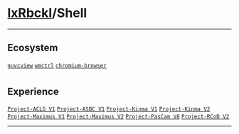 # [lxRbckl](https://github.com/lxRbckl/lxRbckl/tree/main)/Shell

---
## Ecosystem


[`guvcview`](https://github.com/lxRbckl/lxRbckl/tree/main/Shell/guvcview) [`wmctrl`](https://github.com/lxRbckl/lxRbckl/tree/main/Shell/wmctrl) [`chromium-browser`](https://github.com/lxRbckl/lxRbckl/tree/main/Shell/chromium-browser)
# 
## Experience


[`Project-ACLG V1`](https://github.com/lxRbckl/Project-ACLG/blob/V1/README.md) [`Project-ASBC V1`](https://github.com/lxRbckl/Project-ASBC/blob/V1/README.md) [`Project-Kinma V1`](https://github.com/lxRbckl/Project-Kinma/blob/V1/README.md) [`Project-Kinma V2`](https://github.com/lxRbckl/Project-Kinma/blob/V2/README.md) [`Project-Maximus V1`](https://github.com/lxRbckl/Project-Maximus/blob/V1/README.md) [`Project-Maximus V2`](https://github.com/lxRbckl/Project-Maximus/blob/V2/README.md) [`Project-PasCam V8`](https://github.com/lxRbckl/Project-PasCam/blob/V8/README.md) [`Project-RCoD V2`](https://github.com/lxRbckl/Project-RCoD/blob/V2/README.md)




---